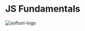 # JS Fundamentals
![softuni-logo](https://user-images.githubusercontent.com/37114087/41458844-6a45e3e0-7090-11e8-81da-e0f1f4385049.png) </br>